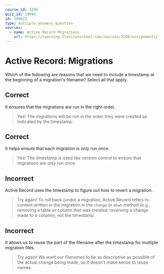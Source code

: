 ```yaml
---
course_id: 3299
quiz_id: 19094
id: 149623
type: multiple_answers_question
sources:
  - name: Active Record Migrations
    url: https://learning.flatironschool.com/courses/3299/assignments/74082
---
```


# Active Record: Migrations

Which of the following are reasons that we need to include a timestamp at the
beginning of a migration's filename? Select all that apply.

## Correct

It ensures that the migrations are run in the right order.

> Yes! The migrations will be run in the order they were created as indicated by
> the timestamp.

## Correct

It helps ensure that each migration is only run once.

> Yes! The timestamp is used like version control to ensure that migrations are
> only run once.

## Incorrect

Active Record uses the timestamp to figure out how to revert a migration.

> Try again! To roll back (undo) a migration, Active Record refers to content
> written in the migration in the `change` or `down` method (e.g., removing a
> table or column that was created; reversing a change made to a column), not
> the timestamp.

## Incorrect

It allows us to reuse the part of the filename after the timestamp for multiple
migration files.

> Try again! We want our filenames to be as descriptive as possible of the actual
> change being made, so it doesn't make sense to reuse names.
